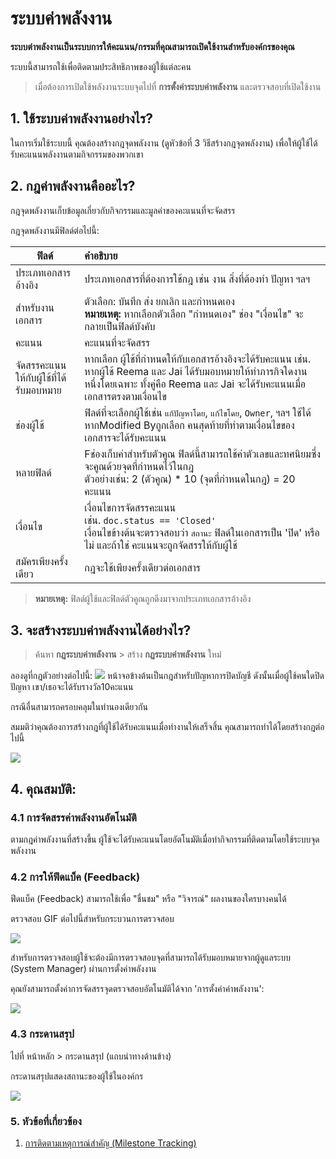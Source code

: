 <!-- add-breadcrumbs -->
# ระบบค่าพลังงาน

**ระบบต่าพลังงานเป็นระบบการให้คะแนน/กรรมที่คุณสามารถเปิดใช้งานสำหรับองค์กรของคุณ**

ระบบนี้สามารถใช้เพื่อติดตามประสิทธิภาพของผู้ใช้แต่ละคน

> เมื่อต้องการเปิดใช้พลังงานระบบจุดไปที่ **การตั้งค่าระบบค่าพลังงาน** และตรวจสอบที่เปิดใช้งาน


## 1. ใช้ระบบค่าพลังงานอย่างไร?
ในการเริ่มใช้ระบบนี้ คุณต้องสร้างกฎจุดพลังงาน (ดูหัวข้อที่ 3 วิธีสร้างกฎจุดพลังงาน) เพื่อให้ผู้ใช้ได้รับคะแนนพลังงานตามกิจกรรมของพวกเขา

## 2. กฎค่าพลังงานคืออะไร?
กฎจุดพลังงานเก็บข้อมูลเกี่ยวกับกิจกรรมและมูลค่าของคะแนนที่จะจัดสรร

กฎจุดพลังงานมีฟิลด์ต่อไปนี้:


| ฟิลด์      | คำอธิบาย |
| ------------- |:-------------|
| ประเภทเอกสารอ้างอิง | ประเภทเอกสารที่ต้องการใช้กฎ เช่น งาน สิ่งที่ต้องทำ ปัญหา ฯลฯ |
| สำหรับงานเอกสาร | ตัวเลือก: บันทึก ส่ง ยกเลิก และกำหนดเอง<br>**หมายเหตุ:** หากเลือกตัวเลือก "กำหนดเอง" ช่อง "เงื่อนไข" จะกลายเป็นฟิลด์บังคับ|
| คะแนน | คะแนนที่จะจัดสรร |
| จัดสรรคะแนนให้กับผู้ใช้ที่ได้รับมอบหมาย| หากเลือก ผู้ใช้ที่กำหนดให้กับเอกสารอ้างอิงจะได้รับคะแนน เช่น. หากผู้ใช้ Reema และ Jai ได้รับมอบหมายให้ทำภารกิจใดงานหนึ่งโดยเฉพาะ ทั้งคู่คือ Reema และ Jai จะได้รับคะแนนเมื่อเอกสารตรงตามเงื่อนไข|
| ช่องผู้ใช้| ฟิลด์ที่จะเลือกผู้ใช้เช่น `แก้ปัญหาโดย`, `แก้ไขโดย`, `Owner`, ฯลฯ ใช้ได้ หากModified Byถูกเลือก คนสุดท้ายที่ทำตามเงื่อนไขของเอกสารจะได้รับคะแนน |
| หลายฟิลด์ | Fช่องเก็บค่าสำหรับตัวคูณ ฟิลด์นี้สามารถใช้ค่าตัวเลขและทศนิยมซึ่งจะคูณด้วยจุดที่กำหนดไว้ในกฎ <br> ตัวอย่างเช่น: 2 (ตัวคูณ) * 10 (จุดที่กำหนดในกฎ) = 20 คะแนน  |
| เงื่อนไข | เงื่อนไขการจัดสรรคะแนน <br> เช่น.  `doc.status == 'Closed'`<br>เงื่อนไขข้างต้นจะตรวจสอบว่า `สถานะ` ฟิลด์ในเอกสารเป็น 'ปิด' หรือไม่ และถ้าใช่ คะแนนจะถูกจัดสรรให้กับผู้ใช้       |
| สมัครเพียงครั้งเดียว | กฎจะใช้เพียงครั้งเดียวต่อเอกสาร |

> **หมายเหตุ:** ฟิลด์ผู้ใช้และฟิลด์ตัวคูณถูกดึงมาจากประเภทเอกสารอ้างอิง

## 3. จะสร้างระบบค่าพลังงานได้อย่างไร?

> ค้นหา **กฎระบบค่าพลังงาน** > สร้าง **กฎระบบค่าพลังงาน** ใหม่

ลองดูที่กฎตัวอย่างต่อไปนี้:
<img class="screenshot" src="/docs/assets/img/setup/energy-point-system/issue-closed-rule.png">
หน้าจอข้างต้นเป็นกฎสำหรับปัญหาการปิดบัญชี ดังนั้นเมื่อผู้ใช้คนใดปิดปัญหา เขา/เธอจะได้รับรางวัล10คะแนน

กรณีอื่นสามารถครอบคลุมในทำนองเดียวกัน

สมมติว่าคุณต้องการสร้างกฎที่ผู้ใช้ได้รับคะแนนเมื่อทำงานให้เสร็จสิ้น คุณสามารถทำได้โดยสร้างกฎต่อไปนี้

<img class="screenshot" src="/docs/assets/img/setup/energy-point-system/task-complete-rule.png">


## 4. คุณสมบัติ:

### 4.1 การจัดสรรค่าพลังงานอัตโนมัติ
ตามกฎค่าพลังงานที่สร้างขึ้น ผู้ใช้จะได้รับคะแนนโดยอัตโนมัติเมื่อทำกิจกรรมที่ติดตามโดยใช้ระบบจุดพลังงาน

### 4.2 การให้ฟีดแบ็ค (Feedback)

ฟีดแบ็ค (Feedback) สามารถใช้เพื่อ "ชื่นชม" หรือ "วิจารณ์" ผลงานของใครบางคนได้

ตรวจสอบ GIF ต่อไปนี้สำหรับกระบวนการตรวจสอบ

<img class="screenshot" src="/docs/assets/img/setup/energy-point-system/review-system.gif">

สำหรับการตรวจสอบผู้ใช้จะต้องมีการตรวจสอบจุดที่สามารถได้รับมอบหมายจากผู้ดูแลระบบ (System Manager) ผ่านการตั้งค่าพลังงาน

คุณยังสามารถตั้งค่าการจัดสรรจุดตรวจสอบอัตโนมัติได้จาก 'การตั้งค่าค่าพลังงาน':

<img class="screenshot" src="/docs/assets/img/setup/energy-point-system/auto-review-point-allocation.png">

### 4.3 กระดานสรุป

ไปที่ หน้าหลัก > กระดานสรุป (แถบนำทางด้านข้าง)

กระดานสรุปแสดงสถานะของผู้ใช้ในองค์กร

<img class="screenshot" src="/docs/assets/img/setup/energy-point-system/leaderboard.png">

### 5. หัวข้อที่เกี่ยวข้อง
1. [การติดตามเหตุการณ์สำคัญ (Milestone Tracking)](/docs/user/manual/th/automation/milestone-tracker)
